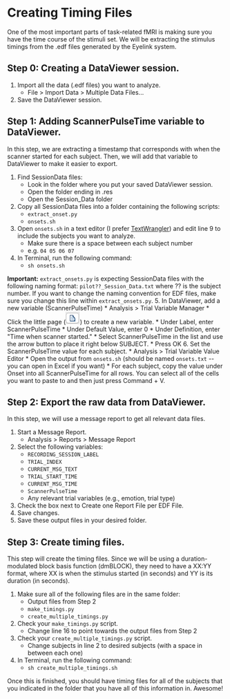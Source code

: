 Creating Timing Files
=====================

One of the most important parts of task-related fMRI is making sure you have the time course of the stimuli set. We will be extracting the stimulus timings from the .edf files generated by the Eyelink system.

## Step 0: Creating a DataViewer session.

1. Import all the data (.edf files) you want to analyze. 
	* File > Import Data > Multiple Data Files...
2.	Save the DataViewer session.

## Step 1: Adding ScannerPulseTime variable to DataViewer.

In this step, we are extracting a timestamp that corresponds with when the scanner started for each subject. Then, we will add that variable to DataViewer to make it easier to export. 

1.	Find SessionData files:
	* Look in the folder where you put your saved DataViewer session.
	* Open the folder ending in .res
	* Open the Session\_Data folder
2.	Copy all SessionData files into a folder containing the following scripts:
	* `extract_onset.py`
	* `onsets.sh`
3.	Open `onsets.sh` in a text editor (I prefer [TextWrangler](https://www.barebones.com/products/textwrangler/)) and edit line 9 to include the subjects you want to analyze.
	* Make sure there is a space between each subject number
	* e.g. `04 05 06 07`
4.	In Terminal, run the following command:
	* `sh onsets.sh`

**Important:** `extract_onsets.py` is expecting SessionData files with the following naming format:
`pilot??_Session_Data.txt` where ?? is the subject number.
If you want to change the naming convention for EDF files, make sure you change this line within `extract_onsets.py`.
5. In DataViewer, add a new variable (ScannerPulseTime)
	* Analysis > Trial Variable Manager
	* Click the little page (![page](./page.png)) to create a new variable.
	* Under Label, enter ScannerPulseTime
	* Under Default Value, enter 0
	* Under Definition, enter "Time when scanner started."
	* Select ScannerPulseTime in the list and use the arrow button to place it right below SUBJECT.
	* Press OK
6. Set the ScannerPulseTime value for each subject.
	* Analysis > Trial Variable Value Editor
	* Open the output from `onsets.sh` (should be named `onsets.txt` -- you can open in Excel if you want)
	* For each subject, copy the value under Onset into all ScannerPulseTime for all rows. You can select all of the cells you want to paste to and then just press Command + V.
	
## Step 2: Export the raw data from DataViewer.

In this step, we will use a message report to get all relevant data files.

1. Start a Message Report.
	* Analysis > Reports > Message Report
2. Select the following variables:
	* `RECORDING_SESSION_LABEL`
	* `TRIAL_INDEX`
	* `CURRENT_MSG_TEXT`
	* `TRIAL_START_TIME`
	* `CURRENT_MSG_TIME`
	* `ScannerPulseTime`
	* Any relevant trial variables (e.g., emotion, trial type)
3. Check the box next to Create one Report File per EDF File.
4. Save changes.
5. Save these output files in your desired folder.

## Step 3: Create timing files.

This step will create the timing files. Since we will be using a duration-modulated block basis function (dmBLOCK), they need to have a XX:YY format, where XX is when the stimulus started (in seconds) and YY is its duration (in seconds).
1. Make sure all of the following files are in the same folder:
	* Output files from Step 2
	* `make_timings.py`
	* `create_multiple_timings.py`
2. Check your `make_timings.py` script.
	* Change line 16 to point towards the output files from Step 2
3. Check your `create_multiple_timings.py` script.
	* Change subjects in line 2 to desired subjects (with a space in between each one)
4. In Terminal, run the following command:
	* `sh create_multiple_timings.sh`
	
Once this is finished, you should have timing files for all of the subjects that you indicated in the folder that you have all of this information in. Awesome!



